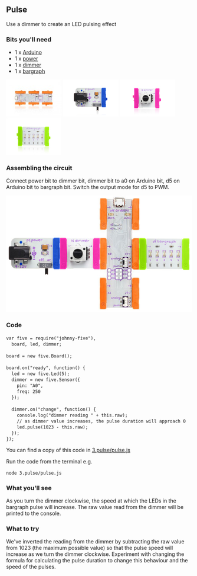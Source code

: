 ## Pulse

Use a dimmer to create an LED pulsing effect

### Bits you'll need

 * 1 x [Arduino](http://littlebits.cc/bits/arduino)
 * 1 x [power](http://littlebits.cc/bits/littlebits-power)
 * 1 x [dimmer](http://littlebits.cc/bits/dimmer)
 * 1 x [bargraph](http://littlebits.cc/bits/bargraph)

![image](../images/arduino.jpg)
![image](../images/power.jpg)
![image](../images/dimmer.jpg)
![image](../images/bargraph.jpg)

### Assembling the circuit

Connect power bit to dimmer bit, dimmer bit to a0 on Arduino bit, d5 on Arduino bit to bargraph bit. Switch the output mode for d5 to PWM.

![image](../images/pulse_twist.jpg)

### Code

    var five = require("johnny-five"), 
      board, led, dimmer;

    board = new five.Board();

    board.on("ready", function() {
      led = new five.Led(5);
      dimmer = new five.Sensor({
        pin: "A0",
        freq: 250
      });

      dimmer.on("change", function() {
        console.log("dimmer reading " + this.raw);
        // as dimmer value increases, the pulse duration will approach 0
        led.pulse(1023 - this.raw);
      });
    });

You can find a copy of this code in [3.pulse/pulse.js](./pulse.js)

Run the code from the terminal e.g.

    node 3.pulse/pulse.js

### What you'll see

As you turn the dimmer clockwise, the speed at which the LEDs in the bargraph pulse will increase. The raw value read from the dimmer will be printed to the console.

### What to try

We've inverted the reading from the dimmer by subtracting the raw value from 1023 (the maximum possible value) so that the pulse speed will increase as we turn the dimmer clockwise.  Experiment with changing the formula for calculating the pulse duration to change this behaviour and the speed of the pulses.
